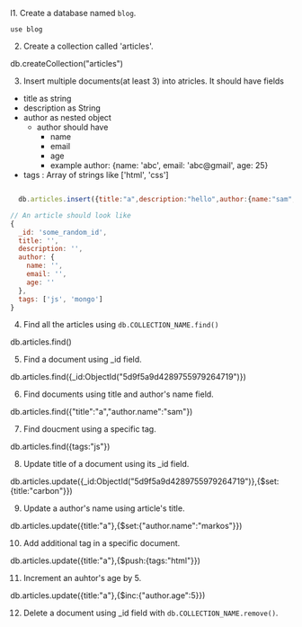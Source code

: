 l1. Create a database named `blog`.
  
    use blog

2. Create a collection called 'articles'.

  db.createCollection("articles")

3. Insert multiple documents(at least 3) into atricles. It should have fields
  - title as string
  - description as String
  - author as nested object
    - author should have
      - name
      - email
      - age
      - example author: {name: 'abc', email: 'abc@gmail', age: 25}
  - tags : Array of strings like ['html', 'css'] 
```js

  db.articles.insert({title:"a",description:"hello",author:{name:"sam",email:"sam@gmail.com",age:34},tags:["js","mongo"]})

// An article should look like
{
  _id: 'some_random_id',
  title: '',
  description: '',
  author: {
    name: '',
    email: '',
    age: ''
  },
  tags: ['js', 'mongo']
}
```

4. Find all the articles using `db.COLLECTION_NAME.find()`

  db.articles.find()  

5. Find a document using _id field.

  db.articles.find({_id:ObjectId("5d9f5a9d4289755979264719")})


6. Find documents using title and author's name field.

  db.articles.find({"title":"a","author.name":"sam"})  

7. Find doucment using a specific tag.

  db.articles.find({tags:"js"})

8. Update title of a document using its _id field.

  db.articles.update({_id:ObjectId("5d9f5a9d4289755979264719")},{$set:{title:"carbon"}})

9. Update a author's name using article's title.

  db.articles.update({title:"a"},{$set:{"author.name":"markos"}})

10. Add additional tag in a specific document.

  db.articles.update({title:"a"},{$push:{tags:"html"}})

11. Increment an auhtor's age by 5.  

  <!-- db.articles.update({title:"a"},{$set:{"author.age":28}}) -->
  db.articles.update({title:"a"},{$inc:{"author.age":5}})

12. Delete a document using _id field with `db.COLLECTION_NAME.remove()`.


